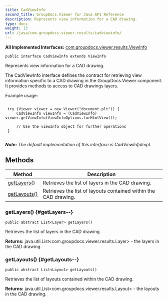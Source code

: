 ```yaml
---
title: CadViewInfo
second_title: GroupDocs.Viewer for Java API Reference
description: Represents view information for a CAD drawing.
type: docs
weight: 13
url: /java/com.groupdocs.viewer.results/cadviewinfo/
---
```

**All Implemented Interfaces:**
[com.groupdocs.viewer.results.ViewInfo](../../com.groupdocs.viewer.results/viewinfo)
```
public interface CadViewInfo extends ViewInfo
```

Represents view information for a CAD drawing.

The CadViewInfo interface defines the contract for retrieving view information specific to a CAD drawing in the GroupDocs.Viewer component. It provides methods to access to CAD drawings layers.

Example usage:

```

 try (Viewer viewer = new Viewer("document.plt")) {
     CadViewInfo viewInfo = (CadViewInfo) viewer.getViewInfo(ViewInfoOptions.forHtmlView());

     // Use the viewInfo object for further operations
 }
 
```

***Note:** The default implementation of this interface is CadViewInfoImpl.*
## Methods

| Method | Description |
| --- | --- |
| [getLayers()](#getLayers--) | Retrieves the list of layers in the CAD drawing. |
| [getLayouts()](#getLayouts--) | Retrieves the list of layouts contained within the CAD drawing. |
### getLayers() {#getLayers--}
```
public abstract List<Layer> getLayers()
```


Retrieves the list of layers in the CAD drawing.

**Returns:**
java.util.List<com.groupdocs.viewer.results.Layer> - the layers in the CAD drawing.
### getLayouts() {#getLayouts--}
```
public abstract List<Layout> getLayouts()
```


Retrieves the list of layouts contained within the CAD drawing.

**Returns:**
java.util.List<com.groupdocs.viewer.results.Layout> - the layouts in the CAD drawing.
